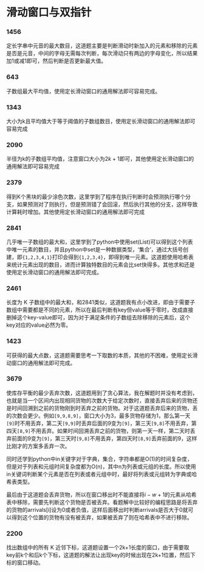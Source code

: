 # 滑动窗口与双指针
### 1456
定长字串中元音的最大数目，这道题主要是判断滑动时新加入的元素和移除的元素是否是元音，中间的字母无需每次判断，每次滑动只有两边的字母变化，所以结果加$1$或减$1$即可，然后判断是否更新最大值。

### 643
子数组最大平均值，使用定长滑动窗口的通用解法即可容易完成。

### 1343
大小为k且平均值大于等于阈值的子数组数目，使用定长滑动窗口的通用解法即可容易完成

### 2090
半径为k的子数组平均值，注意窗口大小为$2k+1$即可，其他使用定长滑动窗口的通用解法即可容易完成

### 2379
得到K个黑块的最少涂色次数，这里学到了程序在执行判断时会预测执行哪个分支，如果预测对了则执行，但是预测错了会回滚，然后执行其他的分支，这样导致计算耗时增加。其他使用定长滑动窗口的通用解法即可完成

### 2841
几乎唯一子数组的最大和，这里学到了python中使用set(List)可以得到这个列表中唯一元素的数目，并且python中set是一种数据类型，‘集合’，通过大括号创建，即`{1,2,3,4,1}`打印会得到`{1,2,3,4}`，即得到唯一元素。这道题使用哈希表来统计元素出现的数目，进而计算独特数目的元素会比set快得多。其他求和还是使用定长滑动窗口的通用解法即可完成。

### 2461
长度为 K 子数组中的最大和，和2841类似，这道题我有点小改进，即由于需要子数组中需要都是不同的元素，所以在最后判断有key但value等于零时，改成直接删掉这个key-value即可，因为对于满足条件的子数组去除移除的元素后，这个key对应的value必然为零。

### 1423
可获得的最大点数，这道题需要思考一下取数的本质，其他的不困难，使用定长滑动窗口的通用解法即可完成。

### 3679
使库存平衡的最少丢弃次数，这道题用到了贪心算法，我在解题时并没有考虑到，也就是当一个区间内出现相同货物的次数大于给定次数时，直接丢弃后来的货物还是时间回溯到之前的货物刚到时丢弃之前的货物。对于这道题丢弃后来的货物，丢的次数会更少。例如`[9,9,8,9]`，窗口大小为3，最多货物存储为1，那么第一天`[9]`时不用丢弃，第二天`[9,9]`时丢弃后面的9变为`[9]`，第三天`[9,8]`不用丢弃，第四天`[8,9]`不用丢弃。如果时间回溯丢弃之前的货物，则第一天一样，第二天时丢弃前面的9变为`[9]`，第三天时`[9,8]`不用丢弃，第四天时`[8,9]`丢弃前面的9，这样比刚才的方案多丢弃一次。

同时还学到python中in关键字对于字典，集合，字符串都是O(1)的时间复杂度，但是对于列表和元组时间复杂度都为O(n)，其中n为列表或元组的长度。所以使用in关键词判断某个元素是否在列表或者元组中时，最好将列表或元组转为字典或哈希表类型。

最后由于这道题会丢弃货物，所以在窗口移出时不能直接将$i-w+1$的元素从哈希表中移除，需要先判断这个货物是否被丢弃。看题解中比较好的编程思路是将丢弃的货物的arrivals[i]设为0或者负值，这样后面移出时判断arrivals是否大于0就可以得到这个位置的货物有没有被丢弃，如果被丢弃了则在哈希表中不进行移除。

### 2200
找出数组中的所有 K 近邻下标，这道题设置一个2k+1长度的窗口，由于需要取key前k个和后k个下标，这道题的解法让出现key的时候出现在2k+1位置，然后下标的窗口移动。